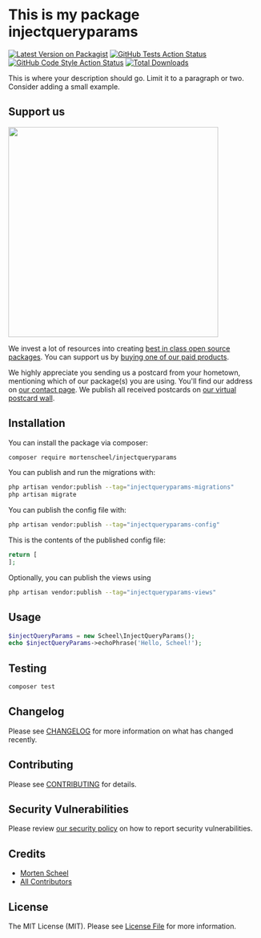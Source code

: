 # This is my package injectqueryparams

[![Latest Version on Packagist](https://img.shields.io/packagist/v/mortenscheel/injectqueryparams.svg?style=flat-square)](https://packagist.org/packages/mortenscheel/injectqueryparams)
[![GitHub Tests Action Status](https://img.shields.io/github/actions/workflow/status/mortenscheel/injectqueryparams/run-tests.yml?branch=main&label=tests&style=flat-square)](https://github.com/mortenscheel/injectqueryparams/actions?query=workflow%3Arun-tests+branch%3Amain)
[![GitHub Code Style Action Status](https://img.shields.io/github/actions/workflow/status/mortenscheel/injectqueryparams/fix-php-code-style-issues.yml?branch=main&label=code%20style&style=flat-square)](https://github.com/mortenscheel/injectqueryparams/actions?query=workflow%3A"Fix+PHP+code+style+issues"+branch%3Amain)
[![Total Downloads](https://img.shields.io/packagist/dt/mortenscheel/injectqueryparams.svg?style=flat-square)](https://packagist.org/packages/mortenscheel/injectqueryparams)

This is where your description should go. Limit it to a paragraph or two. Consider adding a small example.

## Support us

[<img src="https://github-ads.s3.eu-central-1.amazonaws.com/InjectQueryParams.jpg?t=1" width="419px" />](https://spatie.be/github-ad-click/InjectQueryParams)

We invest a lot of resources into creating [best in class open source packages](https://spatie.be/open-source). You can support us by [buying one of our paid products](https://spatie.be/open-source/support-us).

We highly appreciate you sending us a postcard from your hometown, mentioning which of our package(s) you are using. You'll find our address on [our contact page](https://spatie.be/about-us). We publish all received postcards on [our virtual postcard wall](https://spatie.be/open-source/postcards).

## Installation

You can install the package via composer:

```bash
composer require mortenscheel/injectqueryparams
```

You can publish and run the migrations with:

```bash
php artisan vendor:publish --tag="injectqueryparams-migrations"
php artisan migrate
```

You can publish the config file with:

```bash
php artisan vendor:publish --tag="injectqueryparams-config"
```

This is the contents of the published config file:

```php
return [
];
```

Optionally, you can publish the views using

```bash
php artisan vendor:publish --tag="injectqueryparams-views"
```

## Usage

```php
$injectQueryParams = new Scheel\InjectQueryParams();
echo $injectQueryParams->echoPhrase('Hello, Scheel!');
```

## Testing

```bash
composer test
```

## Changelog

Please see [CHANGELOG](CHANGELOG.md) for more information on what has changed recently.

## Contributing

Please see [CONTRIBUTING](CONTRIBUTING.md) for details.

## Security Vulnerabilities

Please review [our security policy](../../security/policy) on how to report security vulnerabilities.

## Credits

- [Morten Scheel](https://github.com/mortenscheel)
- [All Contributors](../../contributors)

## License

The MIT License (MIT). Please see [License File](LICENSE.md) for more information.
